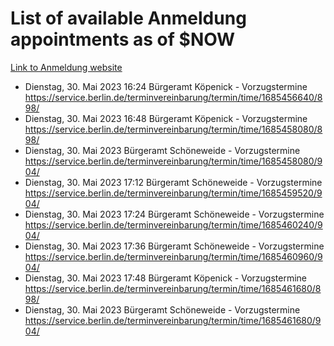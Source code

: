 # List of available Anmeldung appointments as of $NOW
[Link to Anmeldung website](https://service.berlin.de/terminvereinbarung/termin/tag.php?termin=1&anliegen[]=120686&dienstleisterlist=122210,122217,327316,122219,327312,122227,327314,122231,327346,122243,327348,122254,122252,329742,122260,329745,122262,329748,122271,327278,122273,327274,122277,327276,330436,122280,327294,122282,327290,122284,327292,122291,327270,122285,327266,122286,327264,122296,327268,150230,329760,122297,327286,122294,327284,122312,329763,122314,329775,122304,327330,122311,327334,122309,327332,317869,122281,327352,122279,329772,122283,122276,327324,122274,327326,122267,329766,122246,327318,122251,327320,122257,327322,122208,327298,122226,327300&herkunft=http%3A%2F%2Fservice.berlin.de%2Fdienstleistung%2F120686%2F)
- Dienstag, 30. Mai 2023 16:24 Bürgeramt Köpenick - Vorzugstermine https://service.berlin.de/terminvereinbarung/termin/time/1685456640/898/
- Dienstag, 30. Mai 2023 16:48 Bürgeramt Köpenick - Vorzugstermine https://service.berlin.de/terminvereinbarung/termin/time/1685458080/898/
- Dienstag, 30. Mai 2023  Bürgeramt Schöneweide - Vorzugstermine https://service.berlin.de/terminvereinbarung/termin/time/1685458080/904/
- Dienstag, 30. Mai 2023 17:12 Bürgeramt Schöneweide - Vorzugstermine https://service.berlin.de/terminvereinbarung/termin/time/1685459520/904/
- Dienstag, 30. Mai 2023 17:24 Bürgeramt Schöneweide - Vorzugstermine https://service.berlin.de/terminvereinbarung/termin/time/1685460240/904/
- Dienstag, 30. Mai 2023 17:36 Bürgeramt Schöneweide - Vorzugstermine https://service.berlin.de/terminvereinbarung/termin/time/1685460960/904/
- Dienstag, 30. Mai 2023 17:48 Bürgeramt Köpenick - Vorzugstermine https://service.berlin.de/terminvereinbarung/termin/time/1685461680/898/
- Dienstag, 30. Mai 2023  Bürgeramt Schöneweide - Vorzugstermine https://service.berlin.de/terminvereinbarung/termin/time/1685461680/904/
